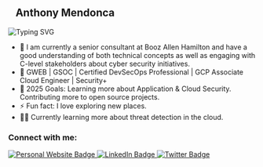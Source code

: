 ## &nbsp;&nbsp;&nbsp;Anthony Mendonca

![Typing SVG](https://readme-typing-svg.demolab.com/?lines=Senior+Cybersecurity+Consultant;Application+Security+Enthusiast;Pursuing+Continuous+Growth&center=true&width=440&height=45&color=43E8D8&vCenter=true&pause=1000&size=22)

- 🔭 I am currently a senior consultant at Booz Allen Hamilton and have a good understanding of both technical concepts as well as engaging with C-level stakeholders about cyber security initiatives.
- 📜 GWEB | GSOC | Certified DevSecOps Professional | GCP Associate Cloud Engineer | Security+
- 🥅 2025 Goals: Learning more about Application & Cloud Security. Contributing more to open source projects.
- ⚡ Fun fact: I love exploring new places.
- 👨‍💻 Currently learning more about threat detection in the cloud.

### Connect with me:

<a href="https://anthonymendonca.me">
    <img src="https://img.shields.io/badge/anthonymendonca.me-333333.svg?style=for-the-badge&logo=Google%20Chrome&color=orange&logoColor=white&url=https%3A%2F%2Fanthonymendonca.me" alt="Personal Website Badge" />
</a>
<a href="https://www.linkedin.com/in/anthony-mendonca/">
    <img src="https://img.shields.io/badge/LinkedIn-blue?logo=linkedin&style=for-the-badge" alt="LinkedIn Badge" />
</a>
<a href="https://twitter.com/typhon28">
    <img src="https://img.shields.io/badge/twitter-%231DA1F2.svg?style=for-the-badge&logo=twitter&logoColor=white" alt="Twitter Badge" />
</a>

<br />

[twitter]: https://twitter.com/typhon28
[linkedin]: https://www.linkedin.com/in/anthony-mendonca/
